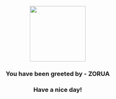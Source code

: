 <p align="center">
            <img src="https://raw.githubusercontent.com/PokeAPI/sprites/master/sprites/pokemon/570.png" width="150" height="150">
          </p>
          <h3 align="center">You have been greeted by - <b>ZORUA</b></h3>
          <h3 align="center">Have a nice day!</h3>

